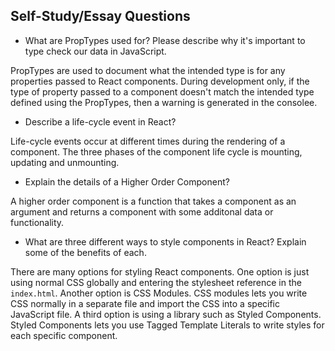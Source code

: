 ## Self-Study/Essay Questions

- What are PropTypes used for? Please describe why it's important to type check our data in JavaScript.

PropTypes are used to document what the intended type is for any properties passed to React components. During development only, if the type of property passed to a component doesn't match the intended type defined using the PropTypes, then a warning is generated in the consolee.

- Describe a life-cycle event in React?

Life-cycle events occur at different times during the rendering of a component. The three phases of the component life cycle is mounting, updating and unmounting.

- Explain the details of a Higher Order Component?

A higher order component is a function that takes a component as an argument and returns a component with some additonal data or functionality.

- What are three different ways to style components in React? Explain some of the benefits of each.

There are many options for styling React components. One option is just using normal CSS globally and entering the stylesheet reference in the `index.html`. Another option is CSS Modules. CSS modules lets you write CSS normally in a separate file and import the CSS into a specific JavaScript file. A third option is using a library such as Styled Components. Styled Components lets you use Tagged Template Literals to write styles for each specific component.
